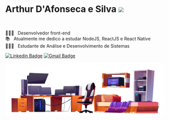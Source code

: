 </br>

# Arthur D'Afonseca e Silva <img src="https://github.com/TheDudeThatCode/TheDudeThatCode/blob/master/Assets/Developer.gif" width="75" height="auto" />

</br>

👨🏻‍💻  &nbsp; Desenvolvedor front-end </br>
📚 &nbsp; Atualmente me dedico a estudar NodeJS, ReactJS e React Native </br>
👨🏻‍🎓 &nbsp; Estudante de Análise e Desenvolvimento de Sistemas </br>

[![Linkedin Badge](https://img.shields.io/badge/-LinkedIn-blue?style=flat-square&logo=Linkedin&logoColor=white&link=https://www.linkedin.com/in/ronnyacacio/)](https://www.linkedin.com/in/arthur-d-afonseca-885757183/)
[![Gmail Badge](https://img.shields.io/badge/-Gmail-c14438?style=flat-square&logo=Gmail&logoColor=white&link=mailto:arthur.dafonseca89@gmail.com)](mailto:arthur.dafonseca89@gmail.com)



<img align="right" src="https://github.com/thudf/thudf/blob/master/2644.jpg" width="700" height="auto" />


